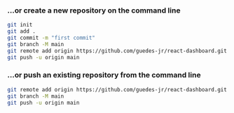 ### …or create a new repository on the command line
```bash
git init
git add .
git commit -m "first commit"
git branch -M main
git remote add origin https://github.com/guedes-jr/react-dashboard.git
git push -u origin main
```
### …or push an existing repository from the command line
```bash
git remote add origin https://github.com/guedes-jr/react-dashboard.git
git branch -M main
git push -u origin main
```